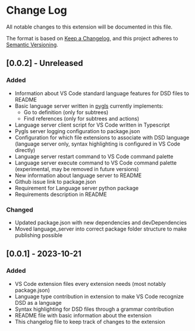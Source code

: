 # Change Log

All notable changes to this extension will be documented in this file.

The format is based on [Keep a Changelog](https://keepachangelog.com/en/1.1.0/),
and this project adheres to [Semantic Versioning](https://semver.org/spec/v2.0.0.html).

## [0.0.2] - Unreleased

### Added
- Information about VS Code standard language features for DSD files to README
- Basic language server written in [pygls](https://github.com/openlawlibrary/pygls) currently implements:
    - Go to definition (only for subtrees)
    - Find references (only for subtrees and actions)
- Language server client script for VS Code written in Typescript
- Pygls server logging configuration to package.json
- Configuration for which file extensions to associate with DSD language (language server only, syntax highlighting is configured in VS Code directly)
- Language server restart command to VS Code command palette
- Language server execute command to VS Code command palette (experimental, may be removed in future versions)
- New information about language server to README
- Github issue link to package.json
- Requirement for Language server python package
- Requirements description in README

### Changed
- Updated package.json with new dependencies and devDependencies
- Moved language_server into correct package folder structure to make publishing possible


## [0.0.1] - 2023-10-21

### Added
- VS Code extension files every extension needs (most notably package.json)
- Language type contribution in extension to make VS Code recognize DSD as a language
- Syntax highlighting for DSD files through a grammar contribution
- README file with basic information about the extension
- This changelog file to keep track of changes to the extension